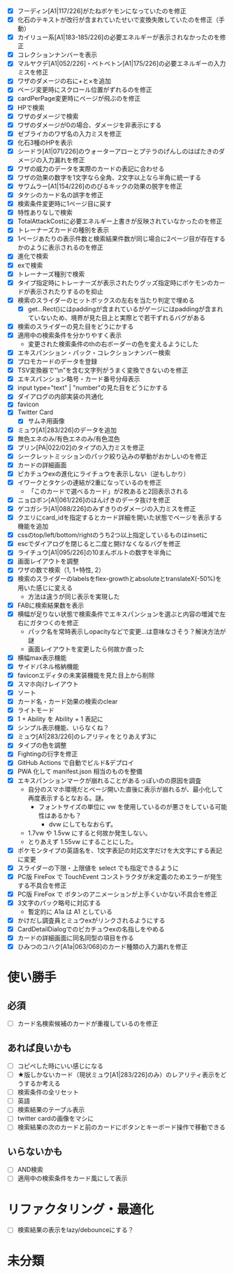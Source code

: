 - [x] フーディン\[A1|117/226]がたねポケモンになっていたのを修正
- [x] 化石のテキストが改行が含まれていたせいで変換失敗していたのを修正（手動）
- [x] カイリュー系\[A1|183-185/226]の必要エネルギーが表示されなかったのを修正
- [x] コレクションナンバーを表示
- [x] マルヤクデ\[A1|052/226]・ベトベトン\[A1|175/226]の必要エネルギーの入力ミスを修正
- [x] ワザのダメージの右に+と×を追加
- [x] ページ変更時にスクロール位置がずれるのを修正
- [x] cardPerPage変更時にページが飛ぶのを修正
- [x] HPで検索
- [x] ワザのダメージで検索
- [x] ワザのダメージが0の場合、ダメージを非表示にする
- [x] ゼブライカのワザ名の入力ミスを修正
- [x] 化石3種のHPを表示
- [x] シードラ\[A1|071/226]のウォーターアローとプテラのげんしのはばたきのダメージの入力漏れを修正
- [x] ワザの威力のデータを実際のカードの表記に合わせる
- [x] ワザの効果の数字を1文字なら全角、2文字以上なら半角に統一する
- [x] サワムラー\[A1|154/226]ののびるキックの効果の脱字を修正
- [x] タケシのカード名の誤字を修正
- [x] 検索条件変更時に1ページ目に戻す
- [x] 特性ありなしで検索
- [x] TotalAttackCostに必要エネルギー上書きが反映されていなかったのを修正
- [x] トレーナーズカードの種別を表示
- [x] 1ページあたりの表示件数と検索結果件数が同じ場合に2ページ目が存在するかのように表示されるのを修正
- [x] 進化で検索
- [x] exで検索
- [x] トレーナーズ種別で検索
- [x] タイプ指定時にトレーナーズが表示されたりグッズ指定時にポケモンのカードが表示されたりするのを抑止
- [x] 検索のスライダーのヒットボックスの左右を当たり判定で埋める
  - [x] get...Rect()にはpaddingが含まれているがゲージにはpaddingが含まれていないため、境界が見た目上と実際とで若干ずれるバグがある
- [x] 検索のスライダーの見た目をどうにかする
- [x] 適用中の検索条件を分かりやすく表示
  - 変更された検索条件のthの右ボーダーの色を変えるようにした
- [x] エキスパンション・パック・コレクションナンバー検索
- [x] プロモカードのデータを登録
- [x] TSV変換器で"\n"を含む文字列がうまく変換できないのを修正
- [x] エキスパンション略号・カード番号分母表示
- [x] input type="text" | "number"の見た目をどうにかする
- [x] ダイアログの内部実装の共通化
- [x] favicon
- [x] Twitter Card
  - [x] サムネ用画像
- [x] ミュウ\[A1|283/226]のデータを追加
- [x] 無色エネのみ/有色エネのみ/有色混色
- [x] プリン\[PA|022/02]のタイプの入力ミスを修正
- [x] シークレットミッションのパック絞り込みの挙動がおかしいのを修正
- [x] カードの詳細画面
- [x] ピカチュウexの進化にライチュウを表示しない（逆もしかり）
- [x] イワークとタケシの連結が2重になっているのを修正
  - 「このカードで選べるカード」が2枚あると2回表示される
- [x] ニョロボン\[A1|061/226]のはんげきのデータ抜けを修正
- [x] ゲコガシラ\[A1|088/226]のみずきりのダメージの入力ミスを修正
- [x] クエリにcard_idを指定するとカード詳細を開いた状態でページを表示する機能を追加
- [x] cssのtop/left/bottom/rightのうち2つ以上指定しているものはinsetに
- [x] escでダイアログを閉じると二度と開けなくなるバグを修正
- [x] ライチュウ\[A1|095/226]の10まんボルトの数字を半角に
- [x] 画面レイアウトを調整
- [x] ワザの数で検索（1, 1+特性, 2）
- [x] 検索のスライダーのlabelsをflex-growthとabsoluteとtranslateX(-50%)を用いた感じに変える
  - 方法は違うが同じ表示を実現した
- [x] FABに検索結果数を表示
- [x] 横幅が足りない状態で検索条件でエキスパンションを選ぶと内容の増減で左右にガタつくのを修正
  - パック名を常時表示しopacityなどで変更…は意味なさそう？解決方法が謎
  - 画面レイアウトを変更したら何故か直った
- [x] 横幅max表示機能
- [x] サイドパネル格納機能
- [x] faviconエディタの未実装機能を見た目上から削除
- [x] スマホ向けレイアウト
- [x] ソート
- [x] カード名・カード効果の検索のclear
- [x] ライトモード
- [x] 1 + Ability を Ability + 1 表記に
- [x] シンプル表示機能、いらなくね？
- [x] ミュウ\[A1|283/226]のレアリティをとりあえず3に
- [x] タイプの色を調整
- [x] Fightingの衍字を修正
- [x] GitHub Actions で自動でビルド&デプロイ
- [x] PWA 化して manifest.json 相当のものを整備
- [x] エキスパンションマークが崩れることがあるっぽいのの原因を調査
  - 自分のスマホ環境だとページ開いた直後に表示が崩れるが、最小化して再度表示するとなおる。謎。
    - フォントサイズの単位に vw を使用しているのが悪さをしている可能性はあるかも？
      - dvw にしてもなおらず。
  - 1.7vw や 1.5vw にすると何故か発生しない。
  - とりあえず 1.55vw にすることにした。
- [x] ポケモンタイプの英語名を、1文字表記の対応文字だけを大文字にする表記に変更
- [x] スライダーの下限・上限値を select でも指定できるように
- [x] PC版 FireFox で TouchEvent コンストラクタが未定義のためエラーが発生する不具合を修正
- [x] PC版 FireFox で ボタンのアニメーションが上手くいかない不具合を修正
- [x] 3文字のパック略号に対応する
  - 暫定的に A1a は A1 としている
- [x] かけだし調査員とミュウexがリンクされるようにする
- [x] CardDetailDialogでのピカチュウexの名指しをやめる
- [x] カードの詳細画面に同名同型の項目を作る
- [x] ひみつのコハク\[A1a|063/068]のカード種類の入力漏れを修正

# 使い勝手

## 必須

- [ ] カード名検索候補のカードが重複しているのを修正

## あれば良いかも

- [ ] コピペした時にいい感じになる
- [ ] ★版しかないカード（現状ミュウ\[A1|283/226]のみ）のレアリティ表示をどうするか考える
- [ ] 検索条件の全リセット
- [ ] 英語
- [ ] 検索結果のテーブル表示
- [ ] twitter cardの画像をマシに
- [ ] 検索結果の次のカードと前のカードにボタンとキーボード操作で移動できる

## いらないかも

- [ ] AND検索
- [ ] 適用中の検索条件をカード風にして表示

# リファクタリング・最適化

- [ ] 検索結果の表示をlazy/debounceにする？

# 未分類
